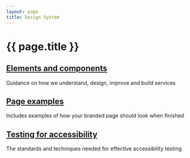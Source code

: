 ```yaml
---
layout: page
title: Design System
---
```


# {{ page.title }}

<div class="previews">
  <div class="preview">
    <h2 class="sub-section-heading"><a href="/essex-service-transformation-playbook/Design-system/Elements-and-Components">Elements and components</a></h2>
    <p>Guidance on how we understand, design, improve and build services</p>
  </div>
  <div class="preview">
    <h2 class="sub-section-heading"><a href="/essex-service-transformation-playbook/Design-system/Page-examples">Page examples</a></h2>
    <p>Includes examples of how your branded page should look when finished</p>
  </div>
  <div class="preview">
    <h2 class="sub-section-heading"><a href="/essex-service-transformation-playbook/Accessibility/Making-your-service-accessible/Testing-for-accessibility">Testing for accessibility</a></h2>
    <p>The standards and techniques needed for effective accessibility testing</p>
  </div>
</div>